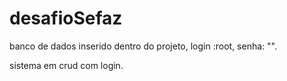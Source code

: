 # desafioSefaz
banco de dados inserido dentro do projeto, login :root, senha: "".

sistema em crud com login.
